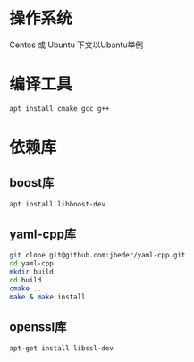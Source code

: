 # 操作系统

Centos 或 Ubuntu
下文以Ubantu举例

# 编译工具

```bash
apt install cmake gcc g++
```

# 依赖库

## boost库

```bash
apt install libboost-dev
```

## yaml-cpp库

```bash
git clone git@github.com:jbeder/yaml-cpp.git
cd yaml-cpp
mkdir build
cd build
cmake ..
make & make install
```

## openssl库

```bash
apt-get install libssl-dev
```
